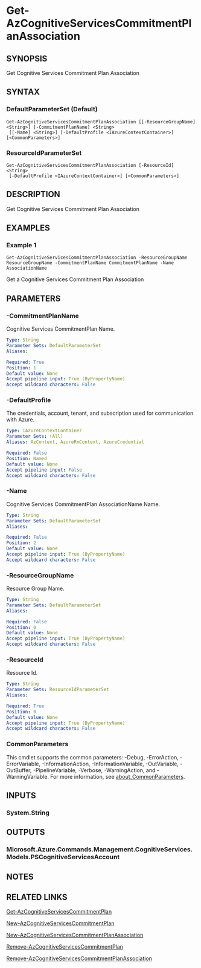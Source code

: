 ﻿---
external help file: Microsoft.Azure.PowerShell.Cmdlets.CognitiveServices.dll-Help.xml
Module Name: Az.CognitiveServices
online version: https://learn.microsoft.com/powershell/module/az.cognitiveservices/get-azcognitiveservicescommitmentplanassociation
schema: 2.0.0
---

# Get-AzCognitiveServicesCommitmentPlanAssociation

## SYNOPSIS
Get Cognitive Services Commitment Plan Association

## SYNTAX

### DefaultParameterSet (Default)
```
Get-AzCognitiveServicesCommitmentPlanAssociation [[-ResourceGroupName] <String>] [-CommitmentPlanName] <String>
 [[-Name] <String>] [-DefaultProfile <IAzureContextContainer>] [<CommonParameters>]
```

### ResourceIdParameterSet
```
Get-AzCognitiveServicesCommitmentPlanAssociation [-ResourceId] <String>
 [-DefaultProfile <IAzureContextContainer>] [<CommonParameters>]
```

## DESCRIPTION
Get Cognitive Services Commitment Plan Association

## EXAMPLES

### Example 1
```
Get-AzCognitiveServicesCommitmentPlanAssociation -ResourceGroupName ResourceGroupName -CommitmentPlanName CommitmentPlanName -Name AssociationName
```

Get a Cognitive Services Commitment Plan Association

## PARAMETERS

### -CommitmentPlanName
Cognitive Services CommitmentPlan Name.

```yaml
Type: String
Parameter Sets: DefaultParameterSet
Aliases:

Required: True
Position: 1
Default value: None
Accept pipeline input: True (ByPropertyName)
Accept wildcard characters: False
```

### -DefaultProfile
The credentials, account, tenant, and subscription used for communication with Azure.

```yaml
Type: IAzureContextContainer
Parameter Sets: (All)
Aliases: AzContext, AzureRmContext, AzureCredential

Required: False
Position: Named
Default value: None
Accept pipeline input: False
Accept wildcard characters: False
```

### -Name
Cognitive Services CommitmentPlan AssociationName Name.

```yaml
Type: String
Parameter Sets: DefaultParameterSet
Aliases:

Required: False
Position: 2
Default value: None
Accept pipeline input: True (ByPropertyName)
Accept wildcard characters: False
```

### -ResourceGroupName
Resource Group Name.

```yaml
Type: String
Parameter Sets: DefaultParameterSet
Aliases:

Required: False
Position: 0
Default value: None
Accept pipeline input: True (ByPropertyName)
Accept wildcard characters: False
```

### -ResourceId
Resource Id.

```yaml
Type: String
Parameter Sets: ResourceIdParameterSet
Aliases:

Required: True
Position: 0
Default value: None
Accept pipeline input: True (ByPropertyName)
Accept wildcard characters: False
```

### CommonParameters
This cmdlet supports the common parameters: -Debug, -ErrorAction, -ErrorVariable, -InformationAction, -InformationVariable, -OutVariable, -OutBuffer, -PipelineVariable, -Verbose, -WarningAction, and -WarningVariable. For more information, see [about_CommonParameters](http://go.microsoft.com/fwlink/?LinkID=113216).

## INPUTS

### System.String
## OUTPUTS

### Microsoft.Azure.Commands.Management.CognitiveServices.Models.PSCognitiveServicesAccount
## NOTES

## RELATED LINKS

[Get-AzCognitiveServicesCommitmentPlan]()

[New-AzCognitiveServicesCommitmentPlan]()

[New-AzCognitiveServicesCommitmentPlanAssociation]()

[Remove-AzCognitiveServicesCommitmentPlan]()

[Remove-AzCognitiveServicesCommitmentPlanAssociation]()

